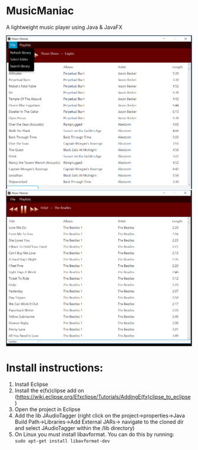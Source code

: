 # MusicManiac
A lightweight music player using Java & JavaFX

![](https://raw.githubusercontent.com/Tyler-Hilbert/MusicManiac/master/ScreenShots/MusicManiac0.png)
![](https://raw.githubusercontent.com/Tyler-Hilbert/MusicManiac/master/ScreenShots/MusicManiac1.png)

# Install instructions:  
1) Install Eclipse  
2) Install the e(fx)clipse add on (https://wiki.eclipse.org/Efxclipse/Tutorials/AddingE(fx)clipse_to_eclipse)  
3) Open the project in Eclipse  
4) Add the lib JAudioTagger (right click on the project->properties->Java Build Path->Libraries->Add External JARs-> navigate to the cloned dir and select JAudioTagger within the /lib directory) 
5) On Linux you must install libavformat. You can do this by running:  
`sudo apt-get install libavformat-dev`  
 
